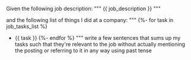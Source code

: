 Given the following job description:
"""
{{ job_description }}
"""

and the following list of things I did at a company:
"""
{%- for task in job_tasks_list %}
- {{ task }}
{%- endfor %}
"""
write a few sentences that sums up my tasks such that they're relevant to the job without actually mentioning the posting or referring to it in any way using past tense